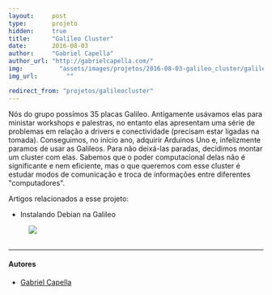 ```yaml
---
layout:     post
type:       projeto
hidden:     true
title:      "Galileo Cluster"
date:       2016-08-03
author:     "Gabriel Capella"
author_url: "http://gabrielcapella.com/"
img: 	      "assets/images/projetos/2016-08-03-galileo_cluster/galileos.jpg"
img_url: 		""

redirect_from: "projetos/galileocluster"
---
```


Nós do grupo possímos 35 placas Galileo. Antigamente usávamos elas para ministar workshops e palestras, no entanto elas apresentam uma série de problemas em relação a drivers e conectividade (precisam estar ligadas na tomada). Conseguimos, no início ano, adquirir Arduinos Uno e, infelizmente paramos de usar as Galileos. Para não deixá-las paradas, decidimos montar um cluster com elas. Sabemos que o poder computacional delas não é significante e nem eficiente, mas o que queremos com esse cluster é estudar modos de comunicação e troca de informações entre diferentes "computadores".

Artigos relacionados a esse projeto:

- Instalando Debian na Galileo

<div class="img-container">
  <figure>
    <img src="{{ site.baseurl }}/assets/images/projetos/2016-08-03-galileo_cluster/galileos.jpg">
    <figcaption>&nbsp;</figcaption>
  </figure>
</div>

----

#### Autores

- [Gabriel Capella](http://gabrielcapella.com/)
